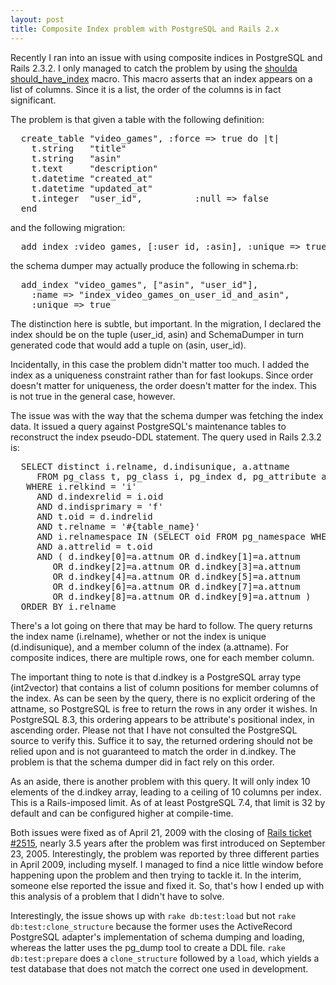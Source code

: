 ```yaml
---
layout: post
title: Composite Index problem with PostgreSQL and Rails 2.x
---
```

  
Recently I ran into an issue with using composite indices in PostgreSQL and Rails 2.3.2.  I only managed to
catch the problem by using the [shoulda should\_have\_index](http://dev.thoughtbot.com/shoulda/classes/Shoulda/ActiveRecord/Macros.html#M000057) macro.
This macro asserts that an index appears on a list of columns.  Since it is a list, the order of the columns is
in fact significant.

The problem is that given a table with the following definition:

<pre class="brush:ruby">
  create_table "video_games", :force => true do |t|
    t.string   "title"
    t.string   "asin"
    t.text     "description"
    t.datetime "created_at"
    t.datetime "updated_at"
    t.integer  "user_id",          :null => false
  end
</pre>

and the following migration:

<pre class="brush:ruby">
  add_index :video_games, [:user_id, :asin], :unique => true
</pre>

the schema dumper may actually produce the following in schema.rb:

<pre class="brush:ruby">
  add_index "video_games", ["asin", "user_id"],
    :name => "index_video_games_on_user_id_and_asin",
    :unique => true
</pre>

The distinction here is subtle, but important.  In the migration, I declared the index should be on the tuple (user\_id, asin) and SchemaDumper in turn generated code that would add a tuple on (asin, user\_id).

Incidentally, in this case the problem didn't matter too much.  I added the index as a uniqueness constraint rather
than for fast lookups.  Since order doesn't matter for uniqueness, the order doesn't matter for the index.  This is
not true in the general case, however.

The issue was with the way that the schema dumper was fetching the index data.  It issued a query against PostgreSQL's
maintenance tables to reconstruct the index pseudo-DDL statement.  The query used in Rails 2.3.2 is:

<pre class="brush:sql">
  SELECT distinct i.relname, d.indisunique, a.attname
     FROM pg_class t, pg_class i, pg_index d, pg_attribute a
   WHERE i.relkind = 'i'
     AND d.indexrelid = i.oid
     AND d.indisprimary = 'f'
     AND t.oid = d.indrelid
     AND t.relname = '#{table_name}'
     AND i.relnamespace IN (SELECT oid FROM pg_namespace WHERE nspname IN (#{schemas}) )
     AND a.attrelid = t.oid
     AND ( d.indkey[0]=a.attnum OR d.indkey[1]=a.attnum
        OR d.indkey[2]=a.attnum OR d.indkey[3]=a.attnum
        OR d.indkey[4]=a.attnum OR d.indkey[5]=a.attnum
        OR d.indkey[6]=a.attnum OR d.indkey[7]=a.attnum
        OR d.indkey[8]=a.attnum OR d.indkey[9]=a.attnum )
  ORDER BY i.relname
</pre>

There's a lot going on there that may be hard to follow.  The query returns the index name (i.relname),
whether or not the index is unique (d.indisunique), and a member column of the index (a.attname).  For
composite indices, there are multiple rows, one for each member column.

The important thing to note is that d.indkey is a PostgreSQL array type (int2vector) that contains a list
of column positions for member columns of the index.  As can be seen by the query, there is no explicit ordering
of the attname, so PostgreSQL is free to return the rows in any order it wishes.  In PostgreSQL 8.3, this ordering
appears to be attribute's positional index, in ascending order.  Please not that I have not consulted the
PostgreSQL source to verify this.  Suffice it to say, the returned ordering should not be relied upon and is
not guaranteed to match the order in d.indkey.  The problem is that the schema dumper did in fact rely on this order.

As an aside, there is another problem with this query.  It will only index 10 elements of the d.indkey array, leading
to a ceiling of 10 columns per index.  This is a Rails-imposed limit.  As of at least PostgreSQL 7.4, that limit is
32 by default and can be configured higher at compile-time.

Both issues were fixed as of April 21, 2009 with the closing of [Rails ticket #2515](https://rails.lighthouseapp.com/projects/8994-ruby-on-rails/tickets/2515), nearly 3.5 years after the problem
was first introduced on September 23, 2005.  Interestingly, the problem was reported by three different parties
in April 2009, including myself.  I managed to find a nice little window before happening upon the problem and
then trying to tackle it.  In the interim, someone else reported the issue and fixed it.  So, that's how I ended up with this analysis of a problem that I didn't have to solve.

Interestingly, the issue shows up with ``rake db:test:load`` but not ``rake db:test:clone_structure`` because the
former uses the ActiveRecord PostgreSQL adapter's implementation of schema dumping and loading, whereas the latter
uses the pg\_dump tool to create a DDL file.  ``rake db:test:prepare`` does a ``clone_structure`` followed by a ``load``,
which yields a test database that does not match the correct one used in development.
